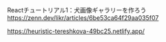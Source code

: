 Reactチュートリアル1：犬画像ギャラリーを作ろう  
https://zenn.dev/likr/articles/6be53ca64f29aa035f07

https://heuristic-tereshkova-49bc25.netlify.app/